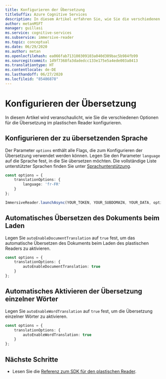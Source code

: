 ```yaml
---
title: Konfigurieren der Übersetzung
titleSuffix: Azure Cognitive Services
description: In diesem Artikel erfahren Sie, wie Sie die verschiedenen Optionen für die Übersetzung konfigurieren.
author: metanMSFT
manager: guillasi
ms.service: cognitive-services
ms.subservice: immersive-reader
ms.topic: conceptual
ms.date: 06/29/2020
ms.author: metan
ms.openlocfilehash: ea066fab713100309103a040d309bac5b984fb99
ms.sourcegitcommit: 1d9f7368fa3dadedcc133e175e5a4ede003a8413
ms.translationtype: HT
ms.contentlocale: de-DE
ms.lasthandoff: 06/27/2020
ms.locfileid: "85486878"
---
```

# <a name="how-to-configure-translation"></a>Konfigurieren der Übersetzung

In diesem Artikel wird veranschaulicht, wie Sie die verschiedenen Optionen für die Übersetzung im plastischen Reader konfigurieren.

## <a name="configure-translation-language"></a>Konfigurieren der zu übersetzenden Sprache

Der Parameter `options` enthält alle Flags, die zum Konfigurieren der Übersetzung verwendet werden können. Legen Sie den Parameter `language` auf die Sprache fest, in die Sie übersetzen möchten. Die vollständige Liste unterstützter Sprachen finden Sie unter [Sprachunterstützung](./language-support.md).

```typescript
const options = {
    translationOptions: {
        language: 'fr-FR'
    }
};

ImmersiveReader.launchAsync(YOUR_TOKEN, YOUR_SUBDOMAIN, YOUR_DATA, options);
```

## <a name="automatically-translate-the-document-on-load"></a>Automatisches Übersetzen des Dokuments beim Laden

Legen Sie `autoEnableDocumentTranslation` auf `true` fest, um das automatische Übersetzen des Dokuments beim Laden des plastischen Readers zu aktivieren.

```typescript
const options = {
    translationOptions: {
        autoEnableDocumentTranslation: true
    }
};
```

## <a name="automatically-enable-word-translation"></a>Automatisches Aktivieren der Übersetzung einzelner Wörter

Legen Sie `autoEnableWordTranslation` auf `true` fest, um die Übersetzung einzelner Wörter zu aktivieren.

```typescript
const options = {
    translationOptions: {
        autoEnableWordTranslation: true
    }
};
```

## <a name="next-steps"></a>Nächste Schritte

* Lesen Sie die [Referenz zum SDK für den plastischen Reader](./reference.md).
